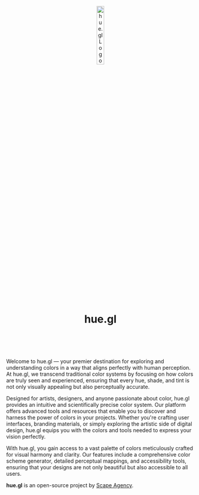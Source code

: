 <header>
<p align="center">
    <img src="assets/image/logo_dark.png" width="20%" height="20%" alt="hue.gl Logo">
</p>
<h1 align='center' style='border-bottom: none;'>hue.gl</h1>
<!-- <h3 align='center'></h3> -->
</header>
<br/>

Welcome to hue.gl — your premier destination for exploring and understanding colors in a way that aligns perfectly with human perception. At hue.gl, we transcend traditional color systems by focusing on how colors are truly seen and experienced, ensuring that every hue, shade, and tint is not only visually appealing but also perceptually accurate.

Designed for artists, designers, and anyone passionate about color, hue.gl provides an intuitive and scientifically precise color system. Our platform offers advanced tools and resources that enable you to discover and harness the power of colors in your projects. Whether you're crafting user interfaces, branding materials, or simply exploring the artistic side of digital design, hue.gl equips you with the colors and tools needed to express your vision perfectly.

With hue.gl, you gain access to a vast palette of colors meticulously crafted for visual harmony and clarity. Our features include a comprehensive color scheme generator, detailed perceptual mappings, and accessibility tools, ensuring that your designs are not only beautiful but also accessible to all users.


**hue.gl** is an open-source project by [Scape Agency](https://www.scape.agency "Scape Agency website").
